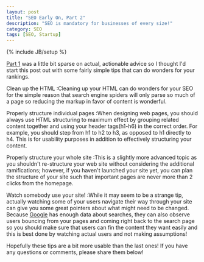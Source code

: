 ```yaml
---
layout: post
title: "SEO Early On, Part 2"
description: "SEO is mandatory for businesses of every size!"
category: SEO
tags: [SEO, Startup]
---
```

{% include JB/setup %}

[Part 1][] was a little bit sparse on actual, actionable advice so I thought I'd start this post out with some fairly simple tips that can do wonders for your rankings.

[Part 1]: /blog/2012/12/17/seo-early-on-part-1/

Clean up the HTML
:Cleaning up your HTML can do wonders for your SEO for the simple reason that search engine spiders will only parse so much of a page so reducing the markup in favor of content is wonderful.

Properly structure individual pages
:When designing web pages, you should always use HTML structuring to maximum effect by grouping related content together and using your header tags(h1-h6) in the correct order.  For example, you should step from h1 to h2 to h3, as opposed to h1 directly to h4.  This is for usability purposes in addition to effectively structuring your content.

Properly structure your whole site
:This is a slightly more advanced topic as you shouldn't re-structure your web site without considering the additional ramifications; however, if you haven't launched your site yet, you can plan the structure of your site such that important pages are never more than 2 clicks from the homepage.

Watch somebody use your site!
:While it may seem to be a strange tip, actually watching some of your users navigate their way through your site can give you some great pointers about what might need to be changed.  Because [Google][] has enough data about searches, they can also observe users bouncing from your pages and coming right back to the search page so you should make sure that users can fin the content they want easily and this is best done by watching actual users and not making assumptions!

[Google]: http://google.com

Hopefully these tips are a bit more usable than the last ones!  If you have any questions or comments, please share them below!